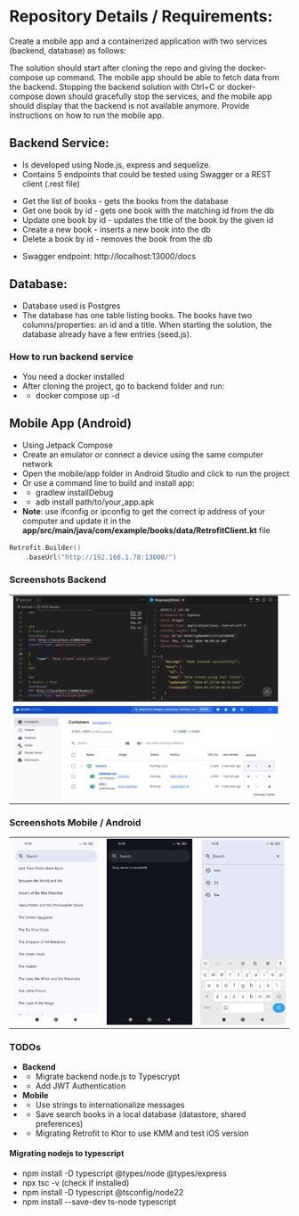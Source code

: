 # Repository Details / Requirements:

Create a mobile app and a containerized application with two services (backend, database) as follows:

The solution should start after cloning the repo and giving the docker-compose up command.
The mobile app should be able to fetch data from the backend.
Stopping the backend solution with Ctrl+C or docker-compose down should gracefully stop the services, and the mobile app should display that the backend is not available anymore.
Provide instructions on how to run the mobile app.


## Backend Service:
- Is developed using Node.js, express and sequelize.
- Contains 5 endpoints that could be tested using Swagger or a REST client (.rest file)
* Get the list of books - gets the books from the database
* Get one book by id - gets one book with the matching id from the db
* Update one book by id - updates the title of the book by the given id
* Create a new book - inserts a new book into the db
* Delete a book by id - removes the book from the db

- Swagger endpoint: http://localhost:13000/docs

## Database:
- Database used is Postgres
- The database has one table listing books. The books have two columns/properties: an id and a title. When starting the solution, the database already have a few entries (seed.js).

### How to run backend service
- You need a docker installed
- After cloning the project, go to backend folder and run:
- - docker compose up -d


## Mobile App (Android)
- Using Jetpack Compose
- Create an emulator or connect a device using the same computer network
- Open the mobile/app folder in Android Studio and click to run the project 
- Or use a command line to build and install app:
- - gradlew installDebug
- - adb install path/to/your_app.apk
- **Note**: use ifconfig or ipconfig to get the correct ip address of your computer and update it in the **app/src/main/java/com/example/books/data/RetrofitClient.kt** file

```kotlin
Retrofit.Builder()
    .baseUrl("http://192.168.1.78:13000/")
```

### Screenshots Backend
<table width="100%">
    <tr>
        <td width="50%"><img src="docs/rest-client.png"/></td>
        <td width="50%"><img src="docs/swagger.png"/></td>
    </tr>
    <tr>
        <td width="100%"><img src="docs/docker-desktop.png"/></td>
    </tr>
</table>

### Screenshots Mobile / Android
<table width="100%">
    <tr>
        <td width="33%"><img src="docs/android-app1.jpg"/></td>
        <td width="33%"><img src="docs/android-app2.jpg"/></td>
        <td width="33%"><img src="docs/android-app3.jpg"/></td>
    </tr>
</table>

### TODOs
- **Backend**
- - Migrate backend node.js to Typescrypt
- - Add JWT Authentication
- **Mobile**
- - Use strings to internationalize messages
- - Save search books in a local database (datastore, shared preferences)
- - Migrating Retrofit to Ktor to use KMM and test iOS version 

#### Migrating nodejs to typescript
- npm install -D typescript @types/node @types/express
- npx tsc -v (check if installed)
- npm install -D typescript @tsconfig/node22
- npm install --save-dev ts-node typescript
